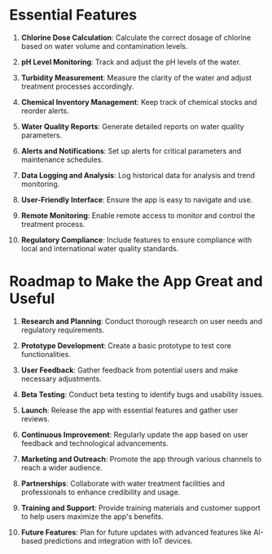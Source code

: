 # Essential Features

1. **Chlorine Dose Calculation**: Calculate the correct dosage of chlorine based on water volume and contamination levels.

2. **pH Level Monitoring**: Track and adjust the pH levels of the water.

3. **Turbidity Measurement**: Measure the clarity of the water and adjust treatment processes accordingly.

4. **Chemical Inventory Management**: Keep track of chemical stocks and reorder alerts.

5. **Water Quality Reports**: Generate detailed reports on water quality parameters.

6. **Alerts and Notifications**: Set up alerts for critical parameters and maintenance schedules.

7. **Data Logging and Analysis**: Log historical data for analysis and trend monitoring.

8. **User-Friendly Interface**: Ensure the app is easy to navigate and use.

9. **Remote Monitoring**: Enable remote access to monitor and control the treatment process.

10. **Regulatory Compliance**: Include features to ensure compliance with local and international water quality standards.

# Roadmap to Make the App Great and Useful

1. **Research and Planning**: Conduct thorough research on user needs and regulatory requirements.

2. **Prototype Development**: Create a basic prototype to test core functionalities.

3. **User Feedback**: Gather feedback from potential users and make necessary adjustments.

4. **Beta Testing**: Conduct beta testing to identify bugs and usability issues.

5. **Launch**: Release the app with essential features and gather user reviews.

6. **Continuous Improvement**: Regularly update the app based on user feedback and technological advancements.

7. **Marketing and Outreach**: Promote the app through various channels to reach a wider audience.

8. **Partnerships**: Collaborate with water treatment facilities and professionals to enhance credibility and usage.

9. **Training and Support**: Provide training materials and customer support to help users maximize the app's benefits.

10. **Future Features**: Plan for future updates with advanced features like AI-based predictions and integration with IoT devices.
